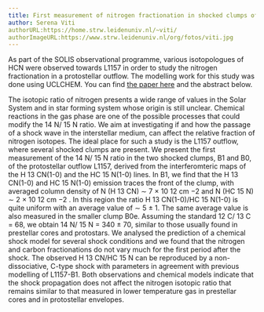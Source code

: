 ```yaml
---
title: First measurement of nitrogen fractionation in shocked clumps of the L1157 protostellar outflow. SOLIS XI
author: Serena Viti
authorURL:https://home.strw.leidenuniv.nl/~viti/
authorImageURL:https://www.strw.leidenuniv.nl/org/fotos/viti.jpg
---
```

As part of the SOLIS observational programme, various isotopologues of HCN were observed towards L1157 in order to study the nitrogen fractionation in a protostellar outflow. The modelling work for this study was done using UCLCHEM. You can find [the paper here](https://arxiv.org/pdf/2011.14882.pdf) and the abstract below.

The isotopic ratio of nitrogen presents a wide range of values in the Solar System and in star forming system whose origin is still unclear. Chemical reactions in the gas phase are one of the possible processes that could modify the  14 N/ 15 N ratio. We aim at investigating if and how the passage of a shock wave in the interstellar medium, can affect the relative fraction of nitrogen isotopes. The ideal place for such a study is the L1157 outflow, where several shocked clumps are present. We present the first measurement of the  14 N/ 15 N ratio in the two shocked clumps, B1 and B0, of the protostellar outflow L1157, derived from the interferomteric maps of the H 13 CN(1-0) and the HC 15 N(1-0) lines. In B1, we find that the H 13 CN(1-0) and HC 15 N(1-0) emission traces the front of the clump, with averaged column density of  N (H 13 CN)  ∼  7 × 10 12  cm −2  and  N (HC 15 N)  ∼  2 × 10 12  cm −2 . In this region the ratio H 13 CN(1-0)/HC 15 N(1-0) is quite uniform with an average value of  ∼  5 ± 1. The same average value is also measured in the smaller clump B0e. Assuming the standard  12 C/ 13 C = 68, we obtain  14 N/ 15 N = 340 ± 70, similar to those usually found in prestellar cores and protostars. We analysed the prediction of a chemical shock model for several shock conditions and we found that the nitrogen and carbon fractionations do not vary much for the first period after the shock. The observed H 13 CN/HC 15 N can be reproduced by a non-dissociative, C-type shock with parameters in agreement with previous modelling of L1157-B1. Both observations and chemical models indicate that the shock propagation does not affect the nitrogen isotopic ratio that remains similar to that measured in lower temperature gas in prestellar cores and in protostellar envelopes.